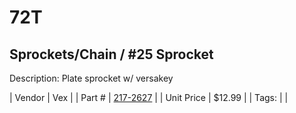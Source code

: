 # 72T
## Sprockets/Chain / #25 Sprocket
Description: 	Plate sprocket w/ versakey 

| Vendor | Vex | 
| Part # | [217-2627](http://www.vexrobotics.com/vexpro/motion/sprockets-and-chain/25-sprockets.html) | 
| Unit Price | $12.99 | 
| Tags: |  | 
